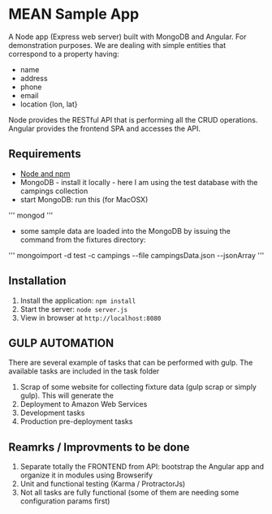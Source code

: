# MEAN Sample App

A Node app (Express web server) built with MongoDB and Angular. For demonstration purposes.
We are dealing with simple entities that correspond to a property having:
  - name
  - address
  - phone
  - email
  - location {lon, lat}

Node provides the RESTful API that is performing all the CRUD operations.
Angular provides the frontend SPA and accesses the API.

## Requirements

- [Node and npm](http://nodejs.org)
- MongoDB - install it locally - here I am using the test database with the campings collection
- start MongoDB: run this (for MacOSX) 

'''
mongod
'''

- some sample data are loaded into the MongoDB by issuing the command from the fixtures directory:

'''
mongoimport -d test -c campings --file campingsData.json --jsonArray
'''

## Installation

1. Install the application: `npm install`
2. Start the server: `node server.js`
3. View in browser at `http://localhost:8080`

## GULP AUTOMATION

There are several example of tasks that can be performed with gulp. The available tasks are included in the
task folder

1. Scrap of some website for collecting fixture data (gulp scrap or simply gulp). This will generate the 
2. Deployment to Amazon Web Services
3. Development tasks
4. Production pre-deployment tasks

## Reamrks / Improvments to be done

1. Separate totally the FRONTEND from API: bootstrap the Angular app and organize it in modules using Browserify
2. Unit and functional testing (Karma / ProtractorJs)
3. Not all tasks are fully functional (some of them are needing some configuration params first)




